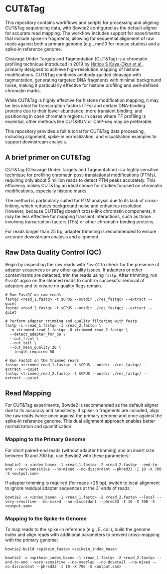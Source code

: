 # CUT&Tag

This repository contains workflows and scripts for processing and aligning CUT&Tag sequencing data, with Bowtie2 configured as the default aligner for accurate read mapping. The workflow includes support for experiments that include spike-in fragments, allowing for sequential alignment of raw reads against both a primary genome (e.g., mm10 for mouse studies) and a spike-in reference genome.

Cleavage Under Targets and Tagmentation (CUT&Tag) is a chromatin profiling technique introduced in 2019 by [Hatice S Kaya-Okur et al.](https://pubmed.ncbi.nlm.nih.gov/31036827/), primarily designed to achieve high-resolution mapping of histone modifications. CUT&Tag combines antibody-guided cleavage with tagmentation, generating targeted DNA fragments with minimal background noise, making it particularly effective for histone profiling and well-defined chromatin marks.

While CUT&Tag is highly effective for histone modification mapping, it may be less ideal for transcription factors (TFs) and certain DNA-binding proteins due to their lower abundance, more transient binding, and positioning in open chromatin regions. In cases where TF profiling is essential, other methods like CUT&RUN or ChIP-seq may be preferable.

This repository provides a full tutorial for CUT&Tag data processing, including alignment, spike-in normalization, and visualization examples to support downstream analysis.

## A brief primer on CUT&Tag

CUT&Tag (Cleavage Under Targets and Tagmentation) is a highly sensitive technique for profiling chromatin post-translational modifications (PTMs), requiring only about 5 million reads to detect PTM peaks accurately. This efficiency makes CUT&Tag an ideal choice for studies focused on chromatin modifications, especially histone marks.

The method is particularly suited for PTM analysis due to its lack of cross-linking, which reduces background noise and enhances resolution. However, because CUT&Tag doesn’t cross-link chromatin components, it may be less effective for mapping transient interactions, such as those involving transcription factors (TFs) or other chromatin-binding proteins.

For reads longer than 25 bp, adapter trimming is recommended to ensure accurate downstream analysis and alignment.

## Raw Data Quality Control (QC)

Begin by inspecting the raw reads with `FastQC` to check for the presence of adapter sequences or any other quality issues. If adapters or other contaminants are detected, trim the reads using `fastp`. After trimming, run `FastQC` again on the cleaned reads to confirm successful removal of adapters and to ensure no quality flags remain.

```
# Run FastQC on raw reads
fastqc <read_1.fastq> -t $CPUS --outdir ./res_fastqc/ --extract --quiet
fastqc <read_2.fastq> -t $CPUS --outdir ./res_fastqc/ --extract --quiet

# Perform adapter trimming and quality filtering with fastp
fastp -i <read_1.fastq> -I <read_2.fastq> \
  -o <trimmed_read_1.fastq> -O <trimmed_read_2.fastq> \
  --detect_adapter_for_pe \
  --cut_front \
  --cut_tail \
  --cut_mean_quality 20 \
  --length_required 50

# Run FastQC on the trimmed reads
fastqc <trimmed_read_1.fastq> -t $CPUS --outdir ./res_fastqc/ --extract --quiet
fastqc <trimmed_read_2.fastq> -t $CPUS --outdir ./res_fastqc/ --extract --quiet
```

## Read Mapping

For CUT&Tag experiments, Bowtie2 is recommended as the default aligner due to its accuracy and sensitivity. If spike-in fragments are included, align the raw reads twice: once against the primary genome and once against the spike-in reference genome. This dual alignment approach enables better normalization and quantification.

### Mapping to the Primary Genome

For short paired-end reads (without adapter trimming) and an insert size between 10 and 700 bp, use Bowtie2 with these parameters:

```
bowtie2 -x <index_base> -1 <read_1.fastq> -2 <read_2.fastq> --end-to-end --very-sensitive --no-mixed --no-discordant --phred33 -I 10 -X 700 -S <output.sam>
```

If adapter trimming is required (for reads >25 bp), switch to local alignment to ignore residual adapter sequences at the 3' ends of reads:

```
bowtie2 -x <index_base> -1 <read_1.fastq> -2 <read_2.fastq> --local --very-sensitive --no-mixed --no-discordant --phred33 -I 10 -X 700 -S <output.sam>
```

### Mapping to the Spike-In Genome

To map reads to the spike-in reference (e.g., E. coli), build the genome index and align reads with additional parameters to prevent cross-mapping with the primary genome:

```
bowtie2-build <spikein_fasta> <spikein_index_base> 

bowtie2 -x <spikein_index_base> -1 <read_1.fastq> -2 <read_2.fastq> --end-to-end --very-sensitive --no-overlap --no-dovetail --no-mixed --no-discordant --phred33 -I 10 -X 700 -S <output.sam>
```





